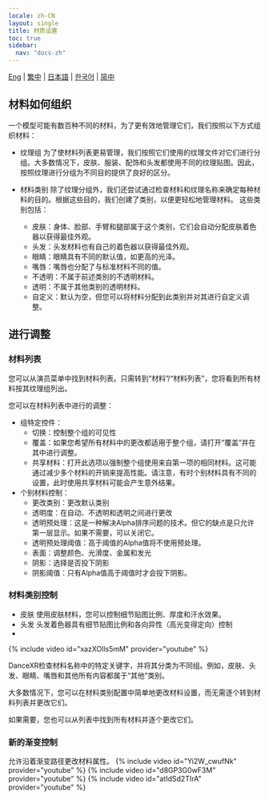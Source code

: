 ```yaml
---
locale: zh-CN
layout: single
title: 材质设置
toc: true
sidebar:
  nav: "docs-zh"
---
```

[Eng](/dancexr/features/material_settings) | [繁中](/tw/dancexr/features/material_settings) | [日本語](/jp/dancexr/features/material_settings) | [한국어](/kr/dancexr/features/material_settings) | [简中](/zh/dancexr/features/material_settings)

## 材料如何组织<a id="material-category"></a>

一个模型可能有数百种不同的材料，为了更有效地管理它们，我们按照以下方式组织材料：

* 纹理组
  为了使材料列表更易管理，我们按照它们使用的纹理文件对它们进行分组。大多数情况下，皮肤、服装、配饰和头发都使用不同的纹理贴图。因此，按照纹理进行分组为不同目的提供了良好的区分。

* 材料类别
  除了纹理分组外，我们还尝试通过检查材料和纹理名称来确定每种材料的目的。根据这些目的，我们创建了类别，以便更轻松地管理材料。
  这些类别包括：
  * 皮肤：身体、脸部、手臂和腿部属于这个类别，它们会自动分配皮肤着色器以获得最佳外观。
  * 头发：头发材料也有自己的着色器以获得最佳外观。
  * 眼睛：眼睛具有不同的默认值，如更高的光泽。
  * 嘴唇：嘴唇也分配了与标准材料不同的值。
  * 不透明：不属于前述类别的不透明材料。
  * 透明：不属于其他类别的透明材料。
  * 自定义：默认为空，但您可以将材料分配到此类别并对其进行自定义调整。

## 进行调整

### 材料列表<a id="material-list"></a>

您可以从演员菜单中找到材料列表。只需转到“材料”/“材料列表”，您将看到所有材料按其纹理组列出。

您可以在材料列表中进行的调整：
* 组特定控件：
  * 切换：控制整个组的可见性
  * 覆盖：如果您希望所有材料中的更改都适用于整个组，请打开“覆盖”并在其中进行调整。
  * 共享材料：打开此选项以强制整个组使用来自第一项的相同材料。这可能通过减少多个材料的开销来提高性能。请注意，有时个别材料具有不同的设置，此时使用共享材料可能会产生意外结果。
* 个别材料控制：
  * 更改类别：更改默认类别
  * 透明度：在自动、不透明和透明之间进行更改
  * 透明预处理：这是一种解决Alpha排序问题的技术。但它的缺点是只允许第一层显示。如果不需要，可以关闭它。
  * 透明预处理阈值：高于阈值的Alpha值将不使用预处理。
  * 表面：调整颜色、光滑度、金属和发光
  * 阴影：选择是否投下阴影
  * 阴影阈值：只有Alpha值高于阈值时才会投下阴影。

### 材料类别控制

* 皮肤
  使用皮肤材料，您可以控制细节贴图比例、厚度和汗水效果。
* 头发
  头发着色器具有细节贴图比例和各向异性（高光变得定向）控制
* 

{% include video id="xazXOlls5mM" provider="youtube" %}

DanceXR检查材料名称中的特定关键字，并将其分类为不同组。例如，皮肤、头发、眼睛、嘴唇和其他所有内容都属于“其他”类别。

大多数情况下，您可以在材料类别配置中简单地更改材料设置，而无需逐个转到材料列表并更改它们。

如果需要，您也可以从列表中找到所有材料并逐个更改它们。

### 新的渐变控制
允许沿着渐变路径更改材料属性。
{% include video id="Yi2W_cwufNk" provider="youtube" %}
{% include video id="d8GP3G0wF3M" provider="youtube" %}
{% include video id="atIdSd2TIrA" provider="youtube" %}